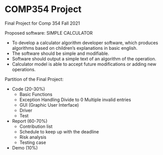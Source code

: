 # COMP354 Project
Final Project for Comp 354 Fall 2021

Proposed software: 	SIMPLE CALCULATOR
- To develop a calculator algorithm developer software, which produces algorithms based on children’s explanations in basic english.
- The software should be simple and modifiable.
- Software should output a simple text of an algorithm of the operation.
- Calculator model is able to accept future modifications or adding new operations.

Partition of the Final Project:
- Code (20-30%)
    + Basic Functions
    + Exception Handling
          Divide to 0
          Multiple invalid entries 
    + GUI (Graphic User Interface)
    + Driver
    + Test
- Report (60-70%)
    + Contribution list
    + Schedule to keep up with the deadline
    + Risk analysis
    + Testing case
- Demo (10%)
